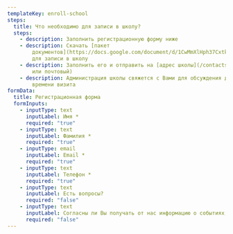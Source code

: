 ```yaml
---
templateKey: enroll-school
steps:
  title: Что необходимо для записи в школу?
  steps:
    - description: Заполнить регистрационную форму ниже
    - description: Скачать [пакет
        документов](https://docs.google.com/document/d/1CwMmXlHph37Cxtk3hVld-lI0Uga2RrmJ0Ava7tQolL8/edit?usp=sharing)
        для записи в школу
    - description: Заполнить его и отправить на [адрес школы](/contacts) (электронный
        или почтовый)
    - description: Администрация школы свяжется с Вами для обсуждения деталей и
        времени визита
formData:
  title: Регистрационная форма
  formInputs:
    - inputType: text
      inputLabel: Имя *
      required: "true"
    - inputType: text
      inputLabel: Фамилия *
      required: "true"
    - inputType: email
      inputLabel: Email *
      required: "true"
    - inputType: text
      inputLabel: Телефон *
      required: "true"
    - inputType: text
      inputLabel: Есть вопросы?
      required: "false"
    - inputType: text
      inputLabel: Согласны ли Вы получать от нас информацию о событиях, скидках и бонусах?
      required: "false"
---
```

